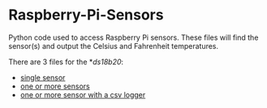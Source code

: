 # Raspberry-Pi-Sensors
Python code used to access Raspberry Pi sensors. These files will find the sensor(s) and output the Celsius and Fahrenheit temperatures.

There are 3 files for the **ds18b20*:
- [single sensor](https://github.com/israel-dryer/Raspberry-Pi-Sensors/blob/master/ds18b20_single.py)
- [one or more sensors](https://github.com/israel-dryer/Raspberry-Pi-Sensors/blob/master/ds18b20_multi.py)
- [one or more sensor with a csv logger](https://github.com/israel-dryer/Raspberry-Pi-Sensors/blob/master/ds18b20_logger.py)
